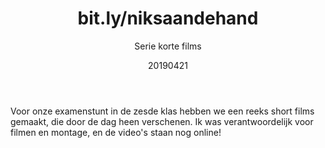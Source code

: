 ﻿---
{
  "title": "bit.ly/niksaandehand",
  "subtitle": "Serie korte films",
  "image": "https://leading-whisper-59df6e3f28.media.strapiapp.com/niksaandehand_02a152778f.png",
  "tags": [
    "in teamverband",
    "hobby"
  ],
  "links": [
    {
      "text": "bit.ly/niksaandehand",
      "href": "https://bit.ly/niksaandehand"
    }
  ],
  "date": "20190421"
}
---

Voor onze examenstunt in de zesde klas hebben we een reeks short films gemaakt, die door de dag heen verschenen.
Ik was verantwoordelijk voor filmen en montage, en de video's staan nog online!